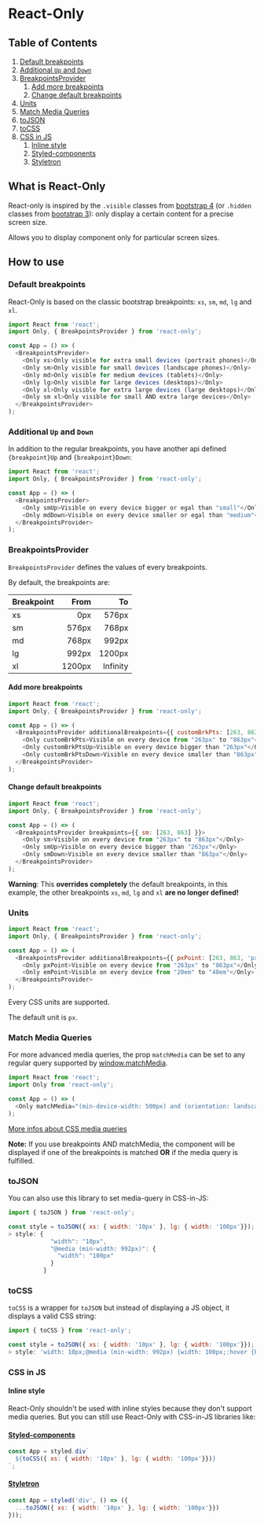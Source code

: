 # React-Only

## Table of Contents
1. [Default breakpoints](#default-breakpoints)
2. [Additional `Up` and `Down`](#additional-up-and-down)
3. [BreakpointsProvider](#breakpointsprovider)
   1. [Add more breakpoints](#add-more-breakpoints)
   2. [Change default breakpoints](#change-default-breakpoints)
4. [Units](#units)
5. [Match Media Queries](#match-media-queries)
6. [toJSON](#tojson)
7. [toCSS](#tocss)
8. [CSS in JS](#css-in-js)
   1. [Inline style](#inline-style)
   2. [Styled-components](#styled-components)
   3. [Styletron](#styletron)

## What is React-Only

React-only is inspired by the `.visible` classes from [bootstrap 4](https://getbootstrap.com/docs/4.0/migration/#responsive-utilities) (or `.hidden` classes from [bootstrap 3](https://getbootstrap.com/docs/3.3/css/#responsive-utilities-classes)): only display a certain content for a precise screen size.

Allows you to display component only for particular screen sizes.

## How to use

### Default breakpoints

React-Only is based on the classic bootstrap breakpoints: `xs`, `sm`, `md`, `lg` and `xl`.

```javascript
import React from 'react';
import Only, { BreakpointsProvider } from 'react-only';

const App = () => (
  <BreakpointsProvider>
    <Only xs>Only visible for extra small devices (portrait phones)</Only>
    <Only sm>Only visible for small devices (landscape phones)</Only>
    <Only md>Only visible for medium devices (tablets)</Only>
    <Only lg>Only visible for large devices (desktops)</Only>
    <Only xl>Only visible for extra large devices (large desktops)</Only>
    <Only sm xl>Only visible for small AND extra large devices</Only>
  </BreakpointsProvider>
);
```

### Additional `Up` and `Down`

In addition to the regular breakpoints, you have another api defined `{breakpoint}Up` and `{breakpoint}Down`:

```javascript
import React from 'react';
import Only, { BreakpointsProvider } from 'react-only';

const App = () => (
  <BreakpointsProvider>
    <Only smUp>Visible on every device bigger or egal than "small"</Only>
    <Only mdDown>Visible on every device smaller or egal than "medium"</Only>
  </BreakpointsProvider>
);
```

### BreakpointsProvider

`BreakpointsProvider` defines the values of every breakpoints.

By default, the breakpoints are:

| Breakpoint | From   | To       |
|------------|-------:|---------:|
| xs         | 0px    | 576px    |
| sm         | 576px  | 768px    |
| md         | 768px  | 992px    |
| lg         | 992px  | 1200px   |
| xl         | 1200px | Infinity |

#### Add more breakpoints

```javascript
import React from 'react';
import Only, { BreakpointsProvider } from 'react-only';

const App = () => (
  <BreakpointsProvider additionalBreakpoints={{ customBrkPts: [263, 863] }}>
    <Only customBrkPts>Visible on every device from "263px" to "863px"</Only>
    <Only customBrkPtsUp>Visible on every device bigger than "263px"</Only>
    <Only customBrkPtsDown>Visible on every device smaller than "863px"</Only>
  </BreakpointsProvider>
);
```

#### Change default breakpoints

```javascript
import React from 'react';
import Only, { BreakpointsProvider } from 'react-only';

const App = () => (
  <BreakpointsProvider breakpoints={{ sm: [263, 863] }}>
    <Only sm>Visible on every device from "263px" to "863px"</Only>
    <Only smUp>Visible on every device bigger than "263px"</Only>
    <Only smDown>Visible on every device smaller than "863px"</Only>
  </BreakpointsProvider>
);
```

**Warning**: This **overrides completely** the default breakpoints, in this example, the other breakpoints `xs`, `md`, `lg` and `xl` **are no longer defined!**

### Units

```javascript
import React from 'react';
import Only, { BreakpointsProvider } from 'react-only';

const App = () => (
  <BreakpointsProvider additionalBreakpoints={{ pxPoint: [263, 863, 'px'], emPoint: [20, 40, 'em']  }}>
    <Only pxPoint>Visible on every device from "263px" to "863px"</Only>
    <Only emPoint>Visible on every device from "20em" to "40em"</Only>
  </BreakpointsProvider>
);
```

Every CSS units are supported.

The default unit is `px`.

### Match Media Queries

For more advanced media queries, the prop `matchMedia` can be set to any regular query supported by [window.matchMedia](https://developer.mozilla.org/fr/docs/Web/API/Window/matchMedia).

```javascript
import React from 'react';
import Only from 'react-only';

const App = () => (
  <Only matchMedia="(min-device-width: 500px) and (orientation: landscape)">Visible on every device bigger than "500px" and in landscape mode</Only>
);
```

[More infos about CSS media queries](https://developer.mozilla.org/en-US/docs/Web/CSS/Media_Queries/Using_media_queries)

**Note:** If you use breakpoints AND matchMedia, the component will be displayed if one of the breakpoints is matched **OR** if the media query is fulfilled.

### toJSON

You can also use this library to set media-query in CSS-in-JS:

```javascript
import { toJSON } from 'react-only';

const style = toJSON({ xs: { width: '10px' }, lg: { width: '100px'}});
> style: {
            "width": "10px",
            "@media (min-width: 992px)": {
              "width": "100px"
            }
          }
```

### toCSS

`toCSS` is a wrapper for `toJSON` but instead of displaying a JS object, it displays a valid CSS string:

```javascript
import { toCSS } from 'react-only';

const style = toJSON({ xs: { width: '10px' }, lg: { width: '100px'}});
> style: 'width: 10px;@media (min-width: 992px) {width: 100px;:hover {background-color: red;}}'
```

### CSS in JS

#### Inline style
React-Only shouldn't be used with inline styles because they don't support media queries. But you can still use React-Only with CSS-in-JS libraries like:

#### [Styled-components](https://www.styled-components.com/)

```javascript
const App = styled.div`
  ${toCSS({ xs: { width: '10px' }, lg: { width: '100px'}})}
`;
```

#### [Styletron](https://github.com/rtsao/styletron)

```javascript
const App = styled('div', () => ({
  ...toJSON({ xs: { width: '10px' }, lg: { width: '100px'}})
}));
```

